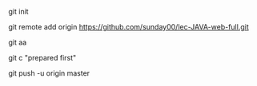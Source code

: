 git init

git remote add origin https://github.com/sunday00/lec-JAVA-web-full.git

git aa

git c "prepared first"

git push -u origin master
